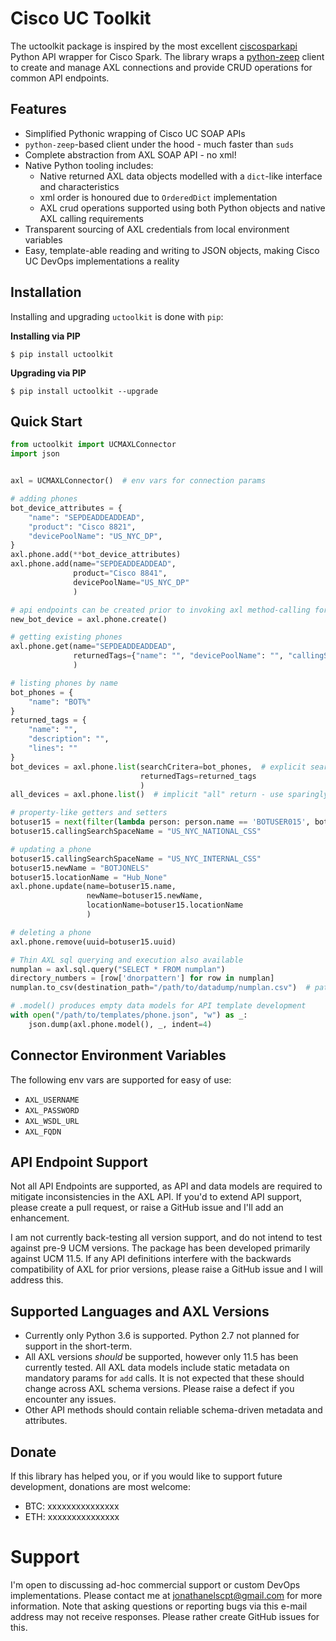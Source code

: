 # Cisco UC Toolkit

The uctoolkit package is inspired by the most excellent [ciscosparkapi](https://github.com/CiscoDevNet/ciscosparkapi)
Python API wrapper for Cisco Spark.  The library wraps a 
[python-zeep](https://github.com/mvantellingen/python-zeep) client to create and manage 
AXL connections and provide CRUD operations for common API endpoints.


## Features

 - Simplified Pythonic wrapping of Cisco UC SOAP APIs
 - `python-zeep`-based client under the hood - much faster than `suds`
 - Complete abstraction from AXL SOAP API - no xml!
 - Native Python tooling includes:
   - Native returned AXL data objects modelled with a `dict`-like interface and characteristics
   - xml order is honoured due to `OrderedDict` implementation
   - AXL crud operations supported using both Python objects and native AXL calling requirements
 - Transparent sourcing of AXL credentials from local environment variables
 - Easy, template-able reading and writing to JSON objects, making Cisco UC DevOps implementations a reality
 
  
## Installation

Installing and upgrading `uctoolkit` is done with `pip`:

**Installing via PIP**

    $ pip install uctoolkit

**Upgrading via PIP**

    $ pip install uctoolkit --upgrade
    

## Quick Start

```python
from uctoolkit import UCMAXLConnector
import json


axl = UCMAXLConnector()  # env vars for connection params

# adding phones
bot_device_attributes = {
    "name": "SEPDEADDEADDEAD",
    "product": "Cisco 8821",
    "devicePoolName": "US_NYC_DP",
}
axl.phone.add(**bot_device_attributes)
axl.phone.add(name="SEPDEADDEADDEAD",
              product="Cisco 8841",
              devicePoolName="US_NYC_DP"
              )

# api endpoints can be created prior to invoking axl method-calling for pre-processing
new_bot_device = axl.phone.create()

# getting existing phones
axl.phone.get(name="SEPDEADDEADDEAD", 
              returnedTags={"name": "", "devicePoolName": "", "callingSearchSpaceName": ""}
              )

# listing phones by name
bot_phones = {
    "name": "BOT%"
}
returned_tags = {
    "name": "",
    "description": "",
    "lines": ""
}
bot_devices = axl.phone.list(searchCritera=bot_phones,  # explicit search and return definitions
                             returnedTags=returned_tags
                             )
all_devices = axl.phone.list()  # implicit "all" return - use sparingly for large data sets!

# property-like getters and setters
botuser15 = next(filter(lambda person: person.name == 'BOTUSER015', bot_devices))
botuser15.callingSearchSpaceName = "US_NYC_NATIONAL_CSS"

# updating a phone
botuser15.callingSearchSpaceName = "US_NYC_INTERNAL_CSS"
botuser15.newName = "BOTJONELS"
botuser15.locationName = "Hub_None"
axl.phone.update(name=botuser15.name,
                 newName=botuser15.newName,
                 locationName=botuser15.locationName
                 )

# deleting a phone
axl.phone.remove(uuid=botuser15.uuid) 

# Thin AXL sql querying and execution also available
numplan = axl.sql.query("SELECT * FROM numplan")
directory_numbers = [row['dnorpattern'] for row in numplan]
numplan.to_csv(destination_path="/path/to/datadump/numplan.csv")  # pathlib also supported

# .model() produces empty data models for API template development
with open("/path/to/templates/phone.json", "w") as _:
    json.dump(axl.phone.model(), _, indent=4)
```


## Connector Environment Variables
 
 The following env vars are supported for easy of use:
 
 - `AXL_USERNAME`
 - `AXL_PASSWORD`
 - `AXL_WSDL_URL`
 - `AXL_FQDN`


## API Endpoint Support

Not all API Endpoints are supported, as API and data models are required to mitigate inconsistencies in the 
AXL API.  If you'd to extend API support, please create a pull request, or raise a GitHub issue and I'll add
an enhancement.

I am not currently back-testing all version support, and do not intend to test against pre-9 UCM versions.  The package
has been developed primarily against UCM 11.5.  If any API definitions interfere with the backwards compatibility of
AXL for prior versions, please raise a GitHub issue and I will address this.

 
## Supported Languages and AXL Versions

 - Currently only Python 3.6 is supported.   Python 2.7 not planned for support in the short-term.
 - All AXL versions *should* be supported, however only 11.5 has been currently tested.  All
   AXL data models include static metadata on mandatory params for `add` calls.  It  is 
   not expected that these should change across AXL schema versions.  Please raise a defect 
   if you encounter any issues.
 - Other API methods should contain reliable schema-driven metadata and attributes.
 
 
## Donate
 
If this library has helped you, or if you would like to support future development, 
donations are most welcome:

 - BTC: xxxxxxxxxxxxxxx
 - ETH: xxxxxxxxxxxxxxx
 
 
# Support
 
I'm open to discussing ad-hoc commercial support or custom DevOps implementations.
Please contact me at [jonathanelscpt@gmail.com](mailto:jonathanelscpt@gmail.com) for more information. 
Note that asking questions or reporting bugs via this e-mail address may not receive responses.
Please rather create GitHub issues for this.
 